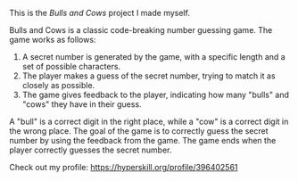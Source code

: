 This is the *Bulls and Cows* project I made myself.

Bulls and Cows is a classic code-breaking number guessing game. The game works as follows:

1. A secret number is generated by the game, with a specific length and a set of possible characters.
2. The player makes a guess of the secret number, trying to match it as closely as possible.
3. The game gives feedback to the player, indicating how many "bulls" and "cows" they have in their guess.

A "bull" is a correct digit in the right place, while a "cow" is a correct digit in the wrong place. The goal of the game is to correctly guess the secret number by using the feedback from the game. The game ends when the player correctly guesses the secret number.

Check out my profile: https://hyperskill.org/profile/396402561
